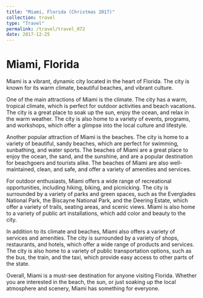 ```yaml
---
title: "Miami, Florida (Christmas 2017)"
collection: travel
type: "Travel"
permalink: /travel/travel_072
date: 2017-12-25
---
```


# Miami, Florida
Miami is a vibrant, dynamic city located in the heart of Florida. The city is known for its warm climate, beautiful beaches, and vibrant culture.

One of the main attractions of Miami is the climate. The city has a warm, tropical climate, which is perfect for outdoor activities and beach vacations. The city is a great place to soak up the sun, enjoy the ocean, and relax in the warm weather. The city is also home to a variety of events, programs, and workshops, which offer a glimpse into the local culture and lifestyle.

Another popular attraction of Miami is the beaches. The city is home to a variety of beautiful, sandy beaches, which are perfect for swimming, sunbathing, and water sports. The beaches of Miami are a great place to enjoy the ocean, the sand, and the sunshine, and are a popular destination for beachgoers and tourists alike. The beaches of Miami are also well-maintained, clean, and safe, and offer a variety of amenities and services.

For outdoor enthusiasts, Miami offers a wide range of recreational opportunities, including hiking, biking, and picnicking. The city is surrounded by a variety of parks and green spaces, such as the Everglades National Park, the Biscayne National Park, and the Deering Estate, which offer a variety of trails, seating areas, and scenic views. Miami is also home to a variety of public art installations, which add color and beauty to the city.

In addition to its climate and beaches, Miami also offers a variety of services and amenities. The city is surrounded by a variety of shops, restaurants, and hotels, which offer a wide range of products and services. The city is also home to a variety of public transportation options, such as the bus, the train, and the taxi, which provide easy access to other parts of the state.

Overall, Miami is a must-see destination for anyone visiting Florida. Whether you are interested in the beach, the sun, or just soaking up the local atmosphere and scenery, Miami has something for everyone.
